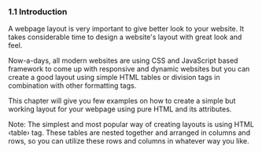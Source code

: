 
### 1.1 Introduction
A webpage layout is very important to give better look to your website. It takes considerable time to design a website's layout with great look and feel.

Now-a-days, all modern websites are using CSS and JavaScript based framework to come up with responsive and dynamic websites but you can create a good layout using simple HTML tables or division tags in combination with other formatting tags. 

This chapter will give you few examples on how to create a simple but working layout for your webpage using pure HTML and its attributes.

Note: The simplest and most popular way of creating layouts is using HTML ‹table› tag. These tables are nested together and arranged in columns and rows, so you can utilize these rows and columns in whatever way you like.




 
    	
  	 
  	  
  
  
